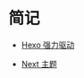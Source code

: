 # 简记

- [Hexo 强力驱动](https://hexo.io/zh-cn/)

- [Next 主题](https://github.com/theme-next/hexo-theme-next)
